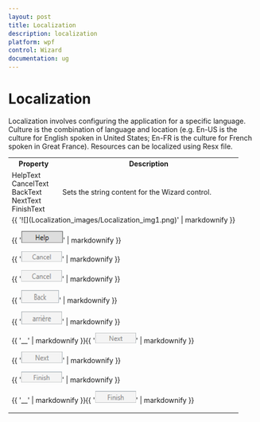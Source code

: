 ```yaml
---
layout: post
title: Localization
description: localization
platform: wpf
control: Wizard
documentation: ug
---
```


# Localization

Localization involves configuring the application for a specific language. Culture is the combination of language and location (e.g. En-US is the culture for English spoken in United States; En-FR is the culture for French spoken in Great France). Resources can be localized using Resx file.

<table>
<tr>
<th>
Property</th><th>
Description</th></tr>
<tr>
<td>
HelpText<br>CancelText<br>BackText<br>NextText<br>FinishText</td><td>
Sets the string content for the Wizard control.</td></tr>
<tr>
<td colspan = "2">
{{ '![](Localization_images/Localization_img1.png)' | markdownify }}


{{ '![](Localization_images/Localization_img2.png)' | markdownify }}


{{ '![](Localization_images/Localization_img3.png)' | markdownify }}


{{ '![](Localization_images/Localization_img4.png)' | markdownify }}


{{ '![](Localization_images/Localization_img5.png)' | markdownify }}


{{ '![](Localization_images/Localization_img6.png)' | markdownify }}


{{ '__' | markdownify }}{{ '![](Localization_images/Localization_img7.png)' | markdownify }}


{{ '![](Localization_images/Localization_img8.png)' | markdownify }}


{{ '![](Localization_images/Localization_img9.png)' | markdownify }}


{{ '__' | markdownify }}{{ '![](Localization_images/Localization_img10.png)' | markdownify }}


</td></tr>
</table>




